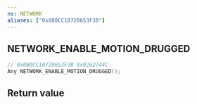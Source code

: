 ```yaml
---
ns: NETWORK
aliases: ["0x0B0CC10720653F3B"]
---
```

## NETWORK_ENABLE_MOTION_DRUGGED

```c
// 0x0B0CC10720653F3B 0x9262744C
Any NETWORK_ENABLE_MOTION_DRUGGED();
```

## Return value
